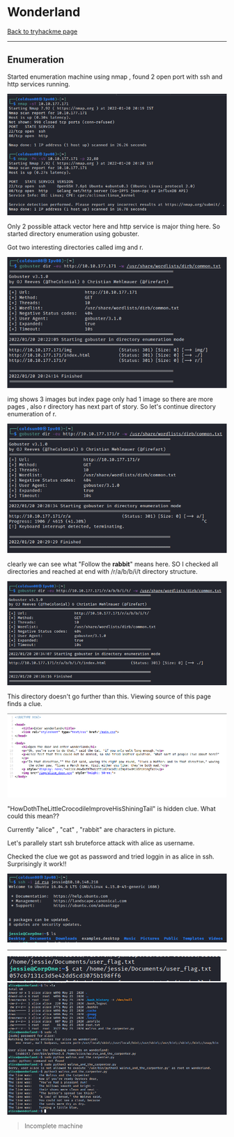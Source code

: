 # Wonderland
[Back to tryhackme page](../Tryhackme.md)
- --
## Enumeration
Started enumeration machine using nmap , found 2 open port with ssh and http services running.

![Nmap result](Nmap%20result.png)

Only 2 possible attack vector here and http service is major thing here.
So started directory enumeration using gobuster.

Got two interesting directories called img and r.

![gobuster 1](gobuster%201.png)

img shows 3 images but index page only had 1 image so there are more pages , also r directory has next part of story. So let's continue directory enumeration of r.

![gobuster 2](gobuster%202.png)

clearly we can see what "Follow the **rabbit**" means here. SO I checked all directories and reached at end with /r/a/b/b/i/t directory structure.

![gobuster 3](gobuster%203.png)

This directory doesn't go further than this.
Viewing source of this page finds a clue.

![rabbit page source](rabbit%20page%20source.png)

"HowDothTheLittleCrocodileImproveHisShiningTail" is hidden clue. What could this mean??

Currently "alice" , "cat" , "rabbit" are characters in picture.

Let's parallely start ssh bruteforce attack with alice as username.

Checked the clue we got as password and tried loggin in as alice in ssh. Surprisingly it work!!

![ssh login](../Wgel/ssh%20login.png)

- --

![](../Wgel/user%20flag.png)
![](Pasted%20image%2020220120205745.png)

> Incomplete machine